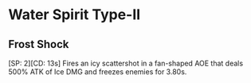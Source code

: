 # Water Spirit Type-II

## Frost Shock

[SP: 2][CD: 13s] Fires an icy scattershot in a fan-shaped AOE that deals 500% ATK of Ice DMG and freezes enemies for 3.80s.